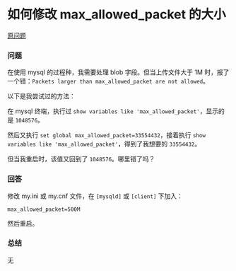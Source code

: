 如何修改 max_allowed_packet 的大小
=========================

[原问题](https://stackoverflow.com/questions/8062496/how-to-change-max-allowed-packet-size)

### 问题

在使用 mysql 的过程种，我需要处理 blob 字段。但当上传文件大于 1M 时，报了一个错：`Packets larger than max_allowed_packet are not allowed`。

以下是我尝试过的方法：

在 mysql 终端，执行过 `show variables like 'max_allowed_packet'`，显示的是 `1048576`。

然后又执行 `set global max_allowed_packet=33554432`，接着执行 `show variables like 'max_allowed_packet'`，得到了我想要的 `33554432`。

但当我重启时，该值又回到了 `1048576`。哪里错了吗？

### 回答

修改 my.ini 或 my.cnf 文件，在 `[mysqld]` 或 `[client]` 下加入：

`max_allowed_packet=500M`

然后重启。

### 总结

无
